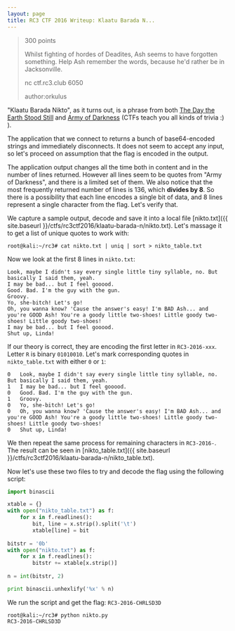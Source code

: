 ```yaml
---
layout: page
title: RC3 CTF 2016 Writeup: Klaatu Barada N...
---
```


> 300 points
>
> Whilst fighting of hordes of Deadites, Ash seems to have forgotten something. Help Ash remember the words, because he'd rather be in Jacksonville.
>
> nc ctf.rc3.club 6050
>
> author:orkulus

"Klaatu Barada Nikto", as it turns out, is a phrase from both [The Day the Earth Stood Still](http://www.imdb.com/title/tt0043456/) and [Army of Darkness](http://www.imdb.com/title/tt0106308/) (CTFs teach you all kinds of trivia :) ). 

The application that we connect to returns a bunch of base64-encoded strings and immediately disconnects. It does not seem to accept any input, so let's proceed on assumption that the flag is encoded in the output. 

The application output changes all the time both in content and in the number of lines returned. However all lines seem to be quotes from "Army of Darkness", and there is a limited set of them. We also notice that the most frequently returned number of lines is 136, which **divides by 8**. So there is a possibility that each line encodes a single bit of data, and 8 lines represent a single character from the flag. Let's verify that.

We capture a sample output, decode and save it into a local file [nikto.txt]({{ site.baseurl }}/ctfs/rc3ctf2016/klaatu-barada-n/nikto.txt). Let's massage it to get a list of unique quotes to work with:

```
root@kali:~/rc3# cat nikto.txt | uniq | sort > nikto_table.txt
```

Now we look at the first 8 lines in ```nikto.txt```:

```
Look, maybe I didn't say every single little tiny syllable, no. But basically I said them, yeah.
I may be bad... but I feel gooood.
Good. Bad. I'm the guy with the gun.
Groovy.
Yo, she-bitch! Let's go!
Oh, you wanna know? 'Cause the answer's easy! I'm BAD Ash... and you're GOOD Ash! You're a goody little two-shoes! Little goody two-shoes! Little goody two-shoes!
I may be bad... but I feel gooood.
Shut up, Linda!
```

If our theory is correct, they are encoding the first letter in ```RC3-2016-xxx```. Letter ```R``` is binary ```01010010```. Let's mark corresponding quotes in ```nikto_table.txt``` with either ```0``` or ```1```:

```
0	Look, maybe I didn't say every single little tiny syllable, no. But basically I said them, yeah.
1	I may be bad... but I feel gooood.
0	Good. Bad. I'm the guy with the gun.
1	Groovy.
0	Yo, she-bitch! Let's go!
0	Oh, you wanna know? 'Cause the answer's easy! I'm BAD Ash... and you're GOOD Ash! You're a goody little two-shoes! Little goody two-shoes! Little goody two-shoes!
0	Shut up, Linda!
```

We then repeat the same process for remaining characters in ```RC3-2016-```. The result can be seen in [nikto_table.txt]({{ site.baseurl }}/ctfs/rc3ctf2016/klaatu-barada-n/nikto_table.txt).

Now let's use these two files to try and decode the flag using the following script:

```python
import binascii

xtable = {}
with open("nikto_table.txt") as f:
	for x in f.readlines():
		bit, line = x.strip().split('\t')
		xtable[line] = bit
		
bitstr = '0b'
with open("nikto.txt") as f:
	for x in f.readlines():
		bitstr += xtable[x.strip()]
		
n = int(bitstr, 2)

print binascii.unhexlify('%x' % n)
```

We run the script and get the flag: ```RC3-2016-CHRLSD3D```

```
root@kali:~/rc3# python nikto.py
RC3-2016-CHRLSD3D
```
